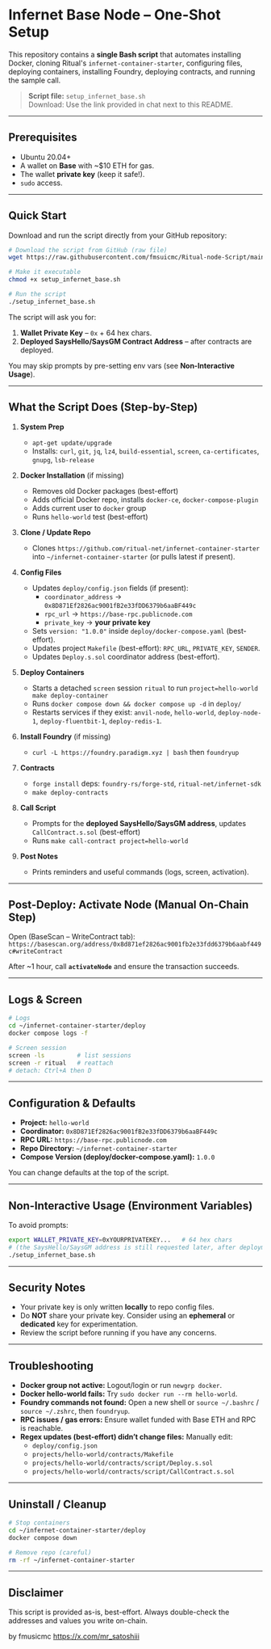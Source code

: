 # Infernet Base Node – One-Shot Setup

This repository contains a **single Bash script** that automates installing Docker, cloning Ritual's `infernet-container-starter`, configuring files, deploying containers, installing Foundry, deploying contracts, and running the sample call.

> **Script file:** `setup_infernet_base.sh`  
> Download: Use the link provided in chat next to this README.

---

## Prerequisites
- Ubuntu 20.04+
- A wallet on **Base** with ~\$10 ETH for gas.
- The wallet **private key** (keep it safe!).
- `sudo` access.

---

## Quick Start

Download and run the script directly from your GitHub repository:

```bash
# Download the script from GitHub (raw file)
wget https://raw.githubusercontent.com/fmsuicmc/Ritual-node-Script/main/setup_infernet_base.sh -O setup_infernet_base.sh

# Make it executable
chmod +x setup_infernet_base.sh

# Run the script
./setup_infernet_base.sh
```

The script will ask you for:
1. **Wallet Private Key** – `0x` + 64 hex chars.  
2. **Deployed SaysHello/SaysGM Contract Address** – after contracts are deployed.

You may skip prompts by pre-setting env vars (see **Non-Interactive Usage**).

---

## What the Script Does (Step-by-Step)
1. **System Prep**  
   - `apt-get update/upgrade`  
   - Installs: `curl`, `git`, `jq`, `lz4`, `build-essential`, `screen`, `ca-certificates`, `gnupg`, `lsb-release`

2. **Docker Installation** (if missing)  
   - Removes old Docker packages (best-effort)  
   - Adds official Docker repo, installs `docker-ce`, `docker-compose-plugin`  
   - Adds current user to `docker` group  
   - Runs `hello-world` test (best-effort)

3. **Clone / Update Repo**  
   - Clones `https://github.com/ritual-net/infernet-container-starter` into `~/infernet-container-starter` (or pulls latest if present).

4. **Config Files**  
   - Updates `deploy/config.json` fields (if present):  
     - `coordinator_address` → `0x8D871Ef2826ac9001fB2e33fDD6379b6aaBF449c`  
     - `rpc_url` → `https://base-rpc.publicnode.com`  
     - `private_key` → **your private key**
   - Sets `version: "1.0.0"` inside `deploy/docker-compose.yaml` (best-effort).
   - Updates project `Makefile` (best-effort): `RPC_URL`, `PRIVATE_KEY`, `SENDER`.
   - Updates `Deploy.s.sol` coordinator address (best-effort).

5. **Deploy Containers**  
   - Starts a detached `screen` session `ritual` to run `project=hello-world make deploy-container`  
   - Runs `docker compose down && docker compose up -d` in `deploy/`  
   - Restarts services if they exist: `anvil-node`, `hello-world`, `deploy-node-1`, `deploy-fluentbit-1`, `deploy-redis-1`.

6. **Install Foundry** (if missing)  
   - `curl -L https://foundry.paradigm.xyz | bash` then `foundryup`

7. **Contracts**  
   - `forge install` deps: `foundry-rs/forge-std`, `ritual-net/infernet-sdk`  
   - `make deploy-contracts`

8. **Call Script**  
   - Prompts for the **deployed SaysHello/SaysGM address**, updates `CallContract.s.sol` (best-effort)  
   - Runs `make call-contract project=hello-world`

9. **Post Notes**  
   - Prints reminders and useful commands (logs, screen, activation).

---

## Post-Deploy: Activate Node (Manual On-Chain Step)
Open (BaseScan – WriteContract tab):  
`https://basescan.org/address/0x8d871ef2826ac9001fb2e33fdd6379b6aabf449c#writeContract`

After ~1 hour, call **`activateNode`** and ensure the transaction succeeds.

---

## Logs & Screen
```bash
# Logs
cd ~/infernet-container-starter/deploy
docker compose logs -f

# Screen session
screen -ls         # list sessions
screen -r ritual   # reattach
# detach: Ctrl+A then D
```

---

## Configuration & Defaults
- **Project:** `hello-world`
- **Coordinator:** `0x8D871Ef2826ac9001fB2e33fDD6379b6aaBF449c`
- **RPC URL:** `https://base-rpc.publicnode.com`
- **Repo Directory:** `~/infernet-container-starter`
- **Compose Version (deploy/docker-compose.yaml):** `1.0.0`

You can change defaults at the top of the script.

---

## Non-Interactive Usage (Environment Variables)
To avoid prompts:
```bash
export WALLET_PRIVATE_KEY=0xYOURPRIVATEKEY...   # 64 hex chars
# (the SaysHello/SaysGM address is still requested later, after deployment)
./setup_infernet_base.sh
```

---

## Security Notes
- Your private key is only written **locally** to repo config files.  
- Do **NOT** share your private key. Consider using an **ephemeral** or **dedicated** key for experimentation.  
- Review the script before running if you have any concerns.

---

## Troubleshooting
- **Docker group not active:** Logout/login or run `newgrp docker`.  
- **Docker hello-world fails:** Try `sudo docker run --rm hello-world`.  
- **Foundry commands not found:** Open a new shell or `source ~/.bashrc` / `source ~/.zshrc`, then `foundryup`.  
- **RPC issues / gas errors:** Ensure wallet funded with Base ETH and RPC is reachable.  
- **Regex updates (best-effort) didn’t change files:** Manually edit:  
  - `deploy/config.json`  
  - `projects/hello-world/contracts/Makefile`  
  - `projects/hello-world/contracts/script/Deploy.s.sol`  
  - `projects/hello-world/contracts/script/CallContract.s.sol`

---

## Uninstall / Cleanup
```bash
# Stop containers
cd ~/infernet-container-starter/deploy
docker compose down

# Remove repo (careful)
rm -rf ~/infernet-container-starter
```

---

## Disclaimer
This script is provided as-is, best-effort. Always double-check the addresses and values you write on-chain.

by fmusicmc https://x.com/mr_satoshiii
